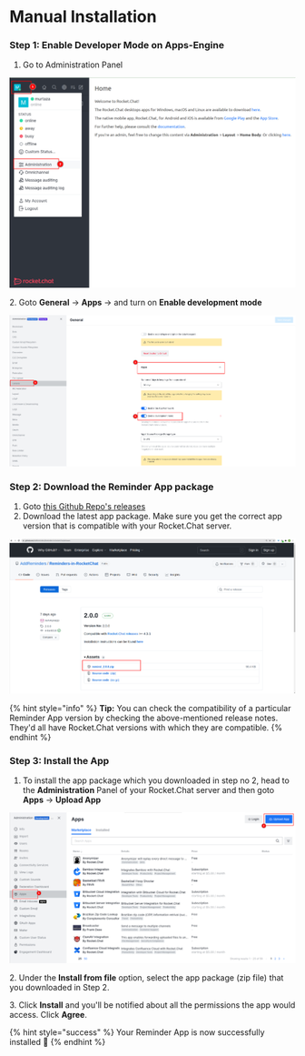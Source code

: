 # Manual Installation

### Step 1: Enable Developer Mode on Apps-Engine

1. Go to Administration Panel&#x20;

![](<../../.gitbook/assets/image (28).png>)

&#x20;  2\. Goto **General** -> **Apps** -> and turn on **Enable development mode**

![](<../../.gitbook/assets/image (6).png>)

### **Step 2: Download the Reminder App package**

1. Goto [this Github Repo's releases](https://github.com/AddReminders/Reminders-in-RocketChat/releases)
2. Download the latest app package. Make sure you get the correct app version that is compatible with your Rocket.Chat server.&#x20;

![App package zip file to be used for manual installation.](<../../.gitbook/assets/image (16).png>)

{% hint style="info" %}
**Tip:** You can check the compatibility of a particular Reminder App version by checking the above-mentioned release notes. They'd all have Rocket.Chat versions with which they are compatible.
{% endhint %}

### Step 3: Install the App

1. To install the app package which you downloaded in step no 2, head to the **Administration** Panel of your Rocket.Chat server and then goto **Apps** -> **Upload App**

![](<../../.gitbook/assets/image (20).png>)

&#x20;  2\. Under the **Install from file** option, select the app package (zip file) that you downloaded in Step 2.

&#x20;  3\. Click **Install** and you'll be notified about all the permissions the app would access. Click **Agree**.

{% hint style="success" %}
Your Reminder App is now successfully installed :tada:
{% endhint %}
